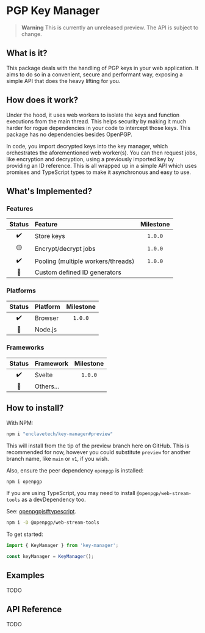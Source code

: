 # PGP Key Manager

> **Warning**
> This is currently an unreleased preview. The API is subject to change.

## What is it?

This package deals with the handling of PGP keys in your web application. It aims to do so in a convenient, secure and performant way, exposing a simple API that does the heavy lifting for you.

## How does it work?

Under the hood, it uses web workers to isolate the keys and function executions from the main thread. This helps security by making it much harder for rogue dependencies in your code to intercept those keys. This package has no dependencies besides OpenPGP.

In code, you import decrypted keys into the key manager, which orchestrates the aforementioned web worker(s). You can then request jobs, like encryption and decryption, using a previously imported key by providing an ID reference. This is all wrapped up in a simple API which uses promises and TypeScript types to make it asynchronous and easy to use.

## What's Implemented?

### Features

|       Status       | Feature                            | Milestone |
| :----------------: | :--------------------------------- | :-------: |
| :heavy_check_mark: | Store keys                         |  `1.0.0`  |
|  :yellow_circle:   | Encrypt/decrypt jobs               |  `1.0.0`  |
| :heavy_check_mark: | Pooling (multiple workers/threads) |  `1.0.0`  |
|   :construction:   | Custom defined ID generators       |           |

### Platforms

|       Status       | Platform | Milestone |
| :----------------: | :------- | :-------: |
| :heavy_check_mark: | Browser  |  `1.0.0`  |
|   :construction:   | Node.js  |           |

### Frameworks

|       Status       | Framework | Milestone |
| :----------------: | :-------- | :-------: |
| :heavy_check_mark: | Svelte    |  `1.0.0`  |
|    :red_circle:    | Others... |           |

## How to install?

With NPM:

```sh
npm i "enclavetech/key-manager#preview"
```

This will install from the tip of the preview branch here on GitHub. This is recommended for now, however you could substitute `preview` for another branch name, like `main` or `v1`, if you wish.

Also, ensure the peer dependency `openpgp` is installed:

```sh
npm i openpgp
```

If you are using TypeScript, you may need to install `@openpgp/web-stream-tools` as a devDependency too.

See: [openpgpjs#typescript](https://github.com/openpgpjs/openpgpjs#typescript).

```sh
npm i -D @openpgp/web-stream-tools
```

To get started:

```js
import { KeyManager } from 'key-manager';

const keyManager = KeyManager();
```

## Examples

TODO

## API Reference

TODO
